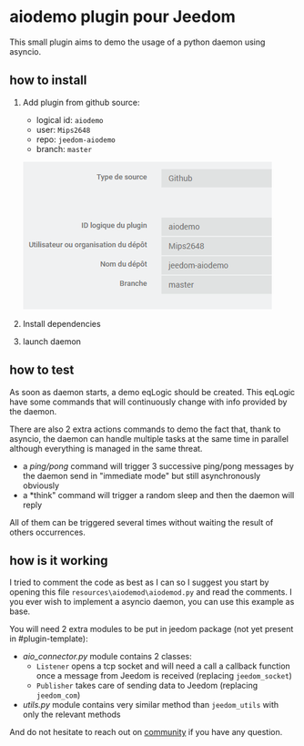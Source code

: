 # aiodemo plugin pour Jeedom

This small plugin aims to demo the usage of a python daemon using asyncio.

## how to install

1. Add plugin from github source:

    - logical id: `aiodemo`
    - user: `Mips2648`
    - repo: `jeedom-aiodemo`
    - branch: `master`

    ![Alt text](install.png)

2. Install dependencies
3. launch daemon

## how to test

As soon as daemon starts, a demo eqLogic should be created.
This eqLogic have some commands that will continuously change with info provided by the daemon.

There are also 2 extra actions commands to demo the fact that, thank to asyncio, the daemon can handle multiple tasks at the same time in parallel although everything is managed in the same threat.

- a *ping/pong* command will trigger 3 successive ping/pong messages by the daemon send in "immediate mode" but still asynchronously obviously
- a *think" command will trigger a random sleep and then the daemon will reply

All of them can be triggered several times without waiting the result of others occurrences.

## how is it working

I tried to comment the code as best as I can so I suggest you start by opening this file `resources\aiodemod\aiodemod.py` and read the comments.
I you ever wish to implement a asyncio daemon, you can use this example as base.

You will need 2 extra modules to be put in jeedom package (not yet present in #plugin-template):

- *aio_connector.py* module contains 2 classes:
  - `Listener` opens a tcp socket and will need a call a callback function once a message from Jeedom is received (replacing `jeedom_socket`)
  - `Publisher` takes care of sending data to Jeedom (replacing `jeedom_com`)
- *utils.py* module contains very similar method than `jeedom_utils` with only the relevant methods

And do not hesitate to reach out on [community]({{site.forum}}) if you have any question.
